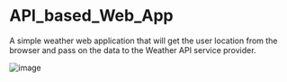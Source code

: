 # API_based_Web_App

A simple weather web application that will get the user location from the browser and pass on the data to the Weather API service provider. 

![image](https://user-images.githubusercontent.com/97080055/200267237-b41d6948-bd2d-49ba-8a2d-8714c3244d79.png)
